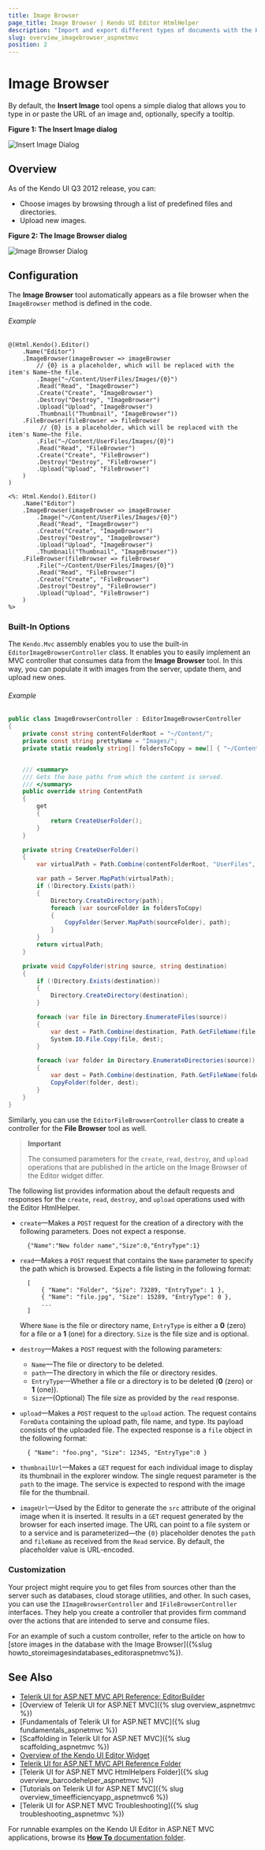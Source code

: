 ```yaml
---
title: Image Browser
page_title: Image Browser | Kendo UI Editor HtmlHelper
description: "Import and export different types of documents with the Kendo UI Editor widget for ASP.NET MVC."
slug: overview_imagebrowser_aspnetmvc
position: 2
---
```


# Image Browser

By default, the **Insert Image** tool opens a simple dialog that allows you to type in or paste the URL of an image and, optionally, specify a tooltip.

**Figure 1: The Insert Image dialog**

![Insert Image Dialog](editor-insert-image.png)

## Overview

As of the Kendo UI Q3 2012 release, you can:

* Choose images by browsing through a list of predefined files and directories.
* Upload new images.

**Figure 2: The Image Browser dialog**

![Image Browser Dialog](editor-image-browser.png)

## Configuration

The **Image Browser** tool automatically appears as a file browser when the `ImageBrowser` method is defined in the code.

###### Example

```tab-Razor
@(Html.Kendo().Editor()
    .Name("Editor")
    .ImageBrowser(imageBrowser => imageBrowser
        // {0} is a placeholder, which will be replaced with the item's Name—the file.
        .Image("~/Content/UserFiles/Images/{0}")
        .Read("Read", "ImageBrowser")
        .Create("Create", "ImageBrowser")
        .Destroy("Destroy", "ImageBrowser")
        .Upload("Upload", "ImageBrowser")
        .Thumbnail("Thumbnail", "ImageBrowser"))
    .FileBrowser(fileBrowser => fileBrowser
         // {0} is a placeholder, which will be replaced with the item's Name—the file.
        .File("~/Content/UserFiles/Images/{0}")
        .Read("Read", "FileBrowser")
        .Create("Create", "FileBrowser")
        .Destroy("Destroy", "FileBrowser")
        .Upload("Upload", "FileBrowser")
    )
)
```
```tab-ASPX
<%: Html.Kendo().Editor()
    .Name("Editor")
    .ImageBrowser(imageBrowser => imageBrowser
        .Image("~/Content/UserFiles/Images/{0}")
        .Read("Read", "ImageBrowser")
        .Create("Create", "ImageBrowser")
        .Destroy("Destroy", "ImageBrowser")
        .Upload("Upload", "ImageBrowser")
        .Thumbnail("Thumbnail", "ImageBrowser"))
    .FileBrowser(fileBrowser => fileBrowser
        .File("~/Content/UserFiles/Images/{0}")
        .Read("Read", "FileBrowser")
        .Create("Create", "FileBrowser")
        .Destroy("Destroy", "FileBrowser")
        .Upload("Upload", "FileBrowser")
    )
%>
```

### Built-In Options

The `Kendo.Mvc` assembly enables you to use the built-in `EditorImageBrowserController` class. It enables you to easily implement an MVC controller that consumes data from the **Image Browser** tool. In this way, you can populate it with images from the server, update them, and upload new ones.

###### Example

```csharp
public class ImageBrowserController : EditorImageBrowserController
{
    private const string contentFolderRoot = "~/Content/";
    private const string prettyName = "Images/";
    private static readonly string[] foldersToCopy = new[] { "~/Content/shared/" };


    /// <summary>
    /// Gets the base paths from which the content is served.
    /// </summary>
    public override string ContentPath
    {
        get
        {
            return CreateUserFolder();
        }
    }

    private string CreateUserFolder()
    {
        var virtualPath = Path.Combine(contentFolderRoot, "UserFiles", prettyName);

        var path = Server.MapPath(virtualPath);
        if (!Directory.Exists(path))
        {
            Directory.CreateDirectory(path);
            foreach (var sourceFolder in foldersToCopy)
            {
                CopyFolder(Server.MapPath(sourceFolder), path);
            }
        }
        return virtualPath;
    }

    private void CopyFolder(string source, string destination)
    {
        if (!Directory.Exists(destination))
        {
            Directory.CreateDirectory(destination);
        }

        foreach (var file in Directory.EnumerateFiles(source))
        {
            var dest = Path.Combine(destination, Path.GetFileName(file));
            System.IO.File.Copy(file, dest);
        }

        foreach (var folder in Directory.EnumerateDirectories(source))
        {
            var dest = Path.Combine(destination, Path.GetFileName(folder));
            CopyFolder(folder, dest);
        }
    }
}
```

Similarly, you can use the `EditorFileBrowserController` class to create a controller for the **File Browser** tool as well.

> **Important**
>
> The consumed parameters for the `create`, `read`, `destroy`, and `upload` operations that are published in the article on the Image Browser of the Editor widget differ.

The following list provides information about the default requests and responses for the `create`, `read`, `destroy`, and `upload` operations used with the Editor HtmlHelper.

- `create`&mdash;Makes a `POST` request for the creation of a directory with the following parameters. Does not expect a response.

        {"Name":"New folder name","Size":0,"EntryType":1}

- `read`&mdash;Makes a `POST` request that contains the `Name` parameter to specify the path which is browsed. Expects a file listing in the following format:

        [
            { "Name": "Folder", "Size": 73289, "EntryType": 1 },
            { "Name": "file.jpg", "Size": 15289, "EntryType": 0 },
            ...
        ]

    Where `Name` is the file or directory name, `EntryType` is either a **0** (zero) for a file or a **1** (one) for a directory. `Size` is the file size  and is optional.

- `destroy`&mdash;Makes a `POST` request with the following parameters:

    - `Name`&mdash;The file or directory to be deleted.
    - `path`&mdash;The directory in which the file or directory resides.
    - `EntryType`&mdash;Whether a file or a directory is to be deleted (**0** (zero) or **1** (one)).
    - `Size`&mdash;(Optional) The file size as provided by the `read` response.

- `upload`&mdash;Makes a `POST` request to the `upload` action. The request contains `FormData` containing the upload path, file name, and type. Its payload consists of the uploaded file. The expected response is a `file` object in the following format:

        { "Name": "foo.png", "Size": 12345, "EntryType":0 }

- `thumbnailUrl`&mdash;Makes a `GET` request for each individual image to display its thumbnail in the explorer window. The single request parameter is the `path` to the image. The service is expected to respond with the image file for the thumbnail.

- `imageUrl`&mdash;Used by the Editor to generate the `src` attribute of the original image when it is inserted. It results in a `GET` request generated by the browser for each inserted image. The URL can point to a file system or to a service and is parameterized&mdash;the `{0}` placeholder denotes the `path` and `fileName` as received from the `Read` service. By default, the placeholder value is URL-encoded.

### Customization

Your project might require you to get files from sources other than the server such as databases, cloud storage utilities, and other. In such cases, you can use the `IImageBrowserController` and  `IFileBrowserController` interfaces. They help you create a controller that provides firm command over the actions that are intended to serve and consume files.

For an example of such a custom controller, refer to the article on how to [store images in the database with the Image Browser]({%slug howto_storeimagesindatabases_editoraspnetmvc%}).

## See Also

* [Telerik UI for ASP.NET MVC API Reference: EditorBuilder](http://docs.telerik.com/aspnet-mvc/api/Kendo.Mvc.UI.Fluent/EditorBuilder)
* [Overview of Telerik UI for ASP.NET MVC]({% slug overview_aspnetmvc %})
* [Fundamentals of Telerik UI for ASP.NET MVC]({% slug fundamentals_aspnetmvc %})
* [Scaffolding in Telerik UI for ASP.NET MVC]({% slug scaffolding_aspnetmvc %})
* [Overview of the Kendo UI Editor Widget](http://docs.telerik.com/kendo-ui/controls/editors/editor/overview)
* [Telerik UI for ASP.NET MVC API Reference Folder](http://docs.telerik.com/aspnet-mvc/api/Kendo.Mvc/AggregateFunction)
* [Telerik UI for ASP.NET MVC HtmlHelpers Folder]({% slug overview_barcodehelper_aspnetmvc %})
* [Tutorials on Telerik UI for ASP.NET MVC]({% slug overview_timeefficiencyapp_aspnetmvc6 %})
* [Telerik UI for ASP.NET MVC Troubleshooting]({% slug troubleshooting_aspnetmvc %})

For runnable examples on the Kendo UI Editor in ASP.NET MVC applications, browse its [**How To** documentation folder](/helpers/editor/how-to/).

